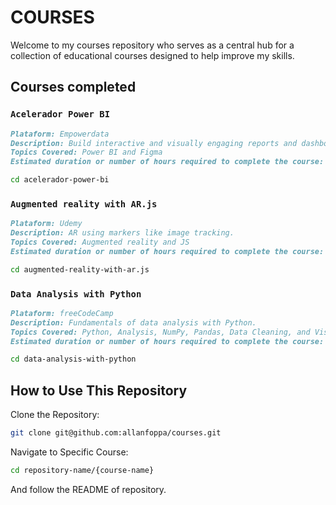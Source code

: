 # COURSES

Welcome to my courses repository who serves as a central hub for a collection of educational courses designed to help improve my skills.

## Courses completed

### `Acelerador Power BI`

```markdown
Plataform: Empowerdata
Description: Build interactive and visually engaging reports and dashboards.
Topics Covered: Power BI and Figma
Estimated duration or number of hours required to complete the course: N/A
```

```bash
cd acelerador-power-bi
```

### `Augmented reality with AR.js`

```markdown
Plataform: Udemy
Description: AR using markers like image tracking.
Topics Covered: Augmented reality and JS
Estimated duration or number of hours required to complete the course: N/A
```

```bash
cd augmented-reality-with-ar.js
```

### `Data Analysis with Python`

```markdown
Plataform: freeCodeCamp
Description: Fundamentals of data analysis with Python.
Topics Covered: Python, Analysis, NumPy, Pandas, Data Cleaning, and Visualizations
Estimated duration or number of hours required to complete the course: 300h
```

```bash
cd data-analysis-with-python
```

## How to Use This Repository

Clone the Repository:

```bash
git clone git@github.com:allanfoppa/courses.git
```

Navigate to Specific Course:

```bash
cd repository-name/{course-name}
```

And follow the README of repository.
